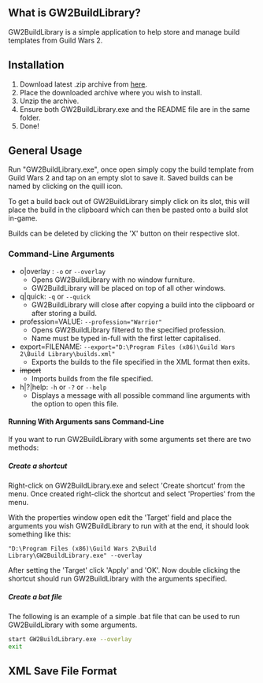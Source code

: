 ## What is GW2BuildLibrary?

GW2BuildLibrary is a simple application to help store and manage build templates from Guild Wars 2.

## Installation

1. Download latest .zip archive from [here](https://github.com/LawrenceGow/GW2BuildLibrary/releases).
2. Place the downloaded archive where you wish to install.
3. Unzip the archive.
4. Ensure both GW2BuildLibrary.exe and the README file are in the same folder.
5. Done!

## General Usage

Run "GW2BuildLibrary.exe", once open simply copy the build template from Guild Wars 2 and tap on an empty slot to save it. Saved builds can be named by clicking on the quill icon.

To get a build back out of GW2BuildLibrary simply click on its slot, this will place the build in the clipboard which can then be pasted onto a build slot in-game.

Builds can be deleted by clicking the 'X' button on their respective slot.

### Command-Line Arguments
- o|overlay : `-o` or `--overlay`
  - Opens GW2BuildLibrary with no window furniture.
  - GW2BuildLibrary will be placed on top of all other windows.
- q|quick: `-q` or `--quick`
  - GW2BuildLibrary will close after copying a build into the clipboard or after storing a build.
- profession=VALUE: `--profession="Warrior"`
  - Opens GW2BuildLibrary filtered to the specified profession.
  - Name must be typed in-full with the first letter capitalised.
- export=FILENAME: `--export="D:\Program Files (x86)\Guild Wars 2\Build Library\builds.xml"`
  - Exports the builds to the file specified in the XML format then exits.
- ~~import~~
  - Imports builds from the file specified.
- h|?|help: `-h` or `-?` or `--help`
  - Displays a message with all possible command line arguments with the option to open this file.

#### Running With Arguments sans Command-Line

If you want to run GW2BuildLibrary with some arguments set there are two methods:

##### Create a shortcut

Right-click on GW2BuildLibrary.exe and select 'Create shortcut' from the menu. Once created right-click the shortcut and select 'Properties' from the menu.

With the properties window open edit the 'Target' field and place the arguments you wish GW2BuildLibrary to run with at the end, it should look something like this:

`"D:\Program Files (x86)\Guild Wars 2\Build Library\GW2BuildLibrary.exe" --overlay`

After setting the 'Target' click 'Apply' and 'OK'. Now double clicking the shortcut should run GW2BuildLibrary with the arguments specified.

##### Create a bat file

The following is an example of a simple .bat file that can be used to run GW2BuildLibrary with some arguments.

```bash
start GW2BuildLibrary.exe --overlay
exit
```

## XML Save File Format

